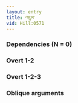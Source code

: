 ```yaml
---
layout: entry
title: འཇུམ་
vid: Hill:0571
---
```

### Dependencies (N = 0)


### Overt 1-2


### Overt 1-2-3


### Oblique arguments
